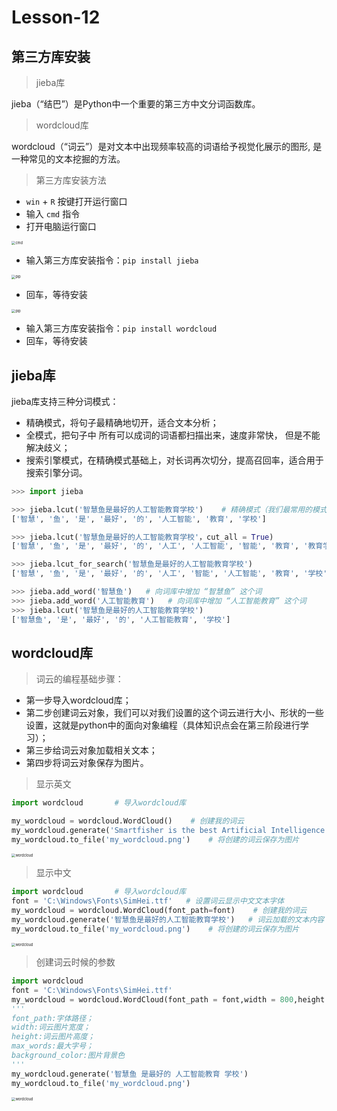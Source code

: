 # **Lesson-12**

## **第三方库安装**

> jieba库

jieba（“结巴”）是Python中一个重要的第三方中文分词函数库。

> wordcloud库

wordcloud（“词云”）是对文本中出现频率较高的词语给予视觉化展示的图形, 是一种常见的文本挖掘的方法。

> 第三方库安装方法

- `win` + `R` 按键打开运行窗口
- 输入 `cmd` 指令
- 打开电脑运行窗口

<img src='_media/2-12-1.png' alt='cmd' style='zoom:40%;'/>

- 输入第三方库安装指令：`pip install jieba`

<img src='_media/2-12-2.png' alt='pip' style='zoom:40%;'/>

- 回车，等待安装

<img src='_media/2-12-3.png' alt='pip' style='zoom:40%;'/>

- 输入第三方库安装指令：`pip install wordcloud`
- 回车，等待安装

## **jieba库**

jieba库支持三种分词模式：
- 精确模式，将句子最精确地切开，适合文本分析；
- 全模式，把句子中 所有可以成词的词语都扫描出来，速度非常快， 但是不能解决歧义；
- 搜索引擎模式，在精确模式基础上，对长词再次切分，提高召回率，适合用于搜索引擎分词。

```python
>>> import jieba

>>> jieba.lcut('智慧鱼是最好的人工智能教育学校')    # 精确模式（我们最常用的模式）
['智慧', '鱼', '是', '最好', '的', '人工智能', '教育', '学校']

>>> jieba.lcut('智慧鱼是最好的人工智能教育学校'，cut_all = True)
['智慧', '鱼', '是', '最好', '的', '人工', '人工智能', '智能', '教育', '教育学', '学校']

>>> jieba.lcut_for_search('智慧鱼是最好的人工智能教育学校')
['智慧', '鱼', '是', '最好', '的', '人工', '智能', '人工智能', '教育', '学校']

>>> jieba.add_word('智慧鱼')   # 向词库中增加 “智慧鱼” 这个词
>>> jieba.add_word('人工智能教育')   # 向词库中增加 “人工智能教育” 这个词
>>> jieba.lcut('智慧鱼是最好的人工智能教育学校') 
['智慧鱼', '是', '最好', '的', '人工智能教育', '学校']
```

## **wordcloud库**

> 词云的编程基础步骤：

- 第一步导入wordcloud库；
- 第二步创建词云对象，我们可以对我们设置的这个词云进行大小、形状的一些设置，这就是python中的面向对象编程（具体知识点会在第三阶段进行学习）；
- 第三步给词云对象加载相关文本；
- 第四步将词云对象保存为图片。

> 显示英文

```python
import wordcloud       # 导入wordcloud库

my_wordcloud = wordcloud.WordCloud()    # 创建我的词云
my_wordcloud.generate('Smartfisher is the best Artificial Intelligence education school')   # 词云加载的文本内容
my_wordcloud.to_file('my_wordcloud.png')    # 将创建的词云保存为图片
```

<img src='_media/2-12-4.png' alt='wordcloud' style='zoom:40%;'/>

> 显示中文

```python
import wordcloud       # 导入wordcloud库
font = 'C:\Windows\Fonts\SimHei.ttf'   # 设置词云显示中文文本字体
my_wordcloud = wordcloud.WordCloud(font_path=font)    # 创建我的词云
my_wordcloud.generate('智慧鱼是最好的人工智能教育学校')   # 词云加载的文本内容
my_wordcloud.to_file('my_wordcloud.png')    # 将创建的词云保存为图片
```

<img src='_media/2-12-5.png' alt='wordcloud' style='zoom:40%;'/>

> 创建词云时候的参数

```python
import wordcloud 
font = 'C:\Windows\Fonts\SimHei.ttf'
my_wordcloud = wordcloud.WordCloud(font_path = font,width = 800,height = 600,max_words = 20,background_color = 'White')
'''
font_path:字体路径； 
width:词云图片宽度； 
height:词云图片高度；
max_words:最大字号；
background_color:图片背景色
'''
my_wordcloud.generate('智慧鱼 是最好的 人工智能教育 学校')
my_wordcloud.to_file('my_wordcloud.png')
```

<img src='_media/2-12-6.png' alt='wordcloud' style='zoom:40%;'/>